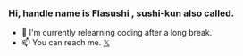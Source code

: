 ### Hi, handle name is **Flasushi** ,  sushi-kun also called.
- 🌱 I'm currently relearning coding after a long break.
- 📫 You can reach me.  [𝕏](https:twitter/flasushi)

<!--
**Flasushi/flasushi** is a ✨ _special_ ✨ repository because its `README.md` (this file) appears on your GitHub profile.

Here are some ideas to get you started:

- 🔭 I’m currently working on ...
- 🌱 I’m currently learning ...
- 👯 I’m looking to collaborate on ...
- 🤔 I’m looking for help with ...
- 💬 Ask me about ...
- 📫 How to reach me: ...
- 😄 Pronouns: ...
- ⚡ Fun fact: ...
-->
